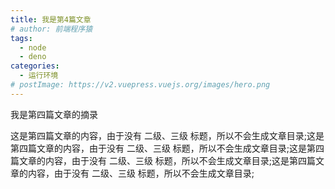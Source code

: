 ```yaml
---
title: 我是第4篇文章
# author: 前端程序猿
tags:
  - node
  - deno
categories:
  - 运行环境
# postImage: https://v2.vuepress.vuejs.org/images/hero.png
---
```


我是第四篇文章的摘录

<!-- more -->

这是第四篇文章的内容，由于没有 二级、三级 标题，所以不会生成文章目录;这是第四篇文章的内容，由于没有 二级、三级 标题，所以不会生成文章目录;这是第四篇文章的内容，由于没有 二级、三级 标题，所以不会生成文章目录;这是第四篇文章的内容，由于没有 二级、三级 标题，所以不会生成文章目录;
